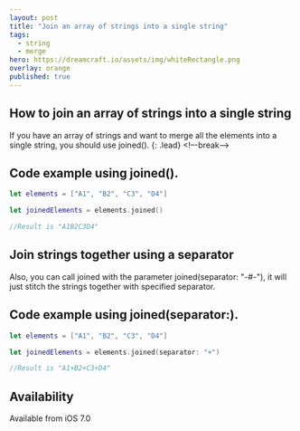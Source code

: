 ```yaml
---
layout: post
title: "Join an array of strings into a single string"
tags:
  - string
  - merge
hero: https://dreamcraft.io/assets/img/whiteRectangle.png
overlay: orange
published: true
---
```


## How to join an array of strings into a single string

If you have an array of strings and want to merge all the elements into a single string, you should use joined().
{: .lead}
<!–-break-–>
## Code example using joined().

```swift
let elements = ["A1", "B2", "C3", "D4"]

let joinedElements = elements.joined()

//Result is "A1B2C3D4"
```

## Join strings together using a separator

Also, you can call joined with the parameter joined(separator: "-#-"), it will just stitch the strings together with specified separator.

## Code example using joined(separator:).

```swift
let elements = ["A1", "B2", "C3", "D4"]

let joinedElements = elements.joined(separator: "+")

//Result is "A1+B2+C3+D4"
```

##  Availability  

Available from iOS 7.0
